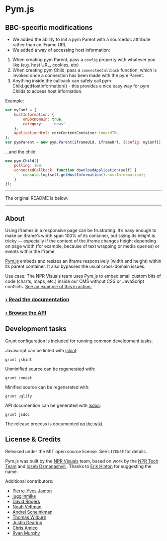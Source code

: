 # Pym.js

## BBC-specific modifications
* We added the ability to init a pym Parent with a sourcedoc attribute rather than an iFrame URL.
* We added a way of accessing host information:
 
1. When creating pym Parent, pass a `config` property with whatever you like (e.g. host URL, cookies, etc)
2. When creating pym Child, pass a `connectedCallback` function, which is invoked once a connection has been made with the pym Parent.
3. Anything inside the callback can safely call pym Child.getHostInformation() - this provides a nice easy way for pym Childs to access host information.

Example:

```js
var myConf = {
    hostInformation: {
        onBbcDomain: true,
        category:    'news'
    },
    applicationHtml: coreContentContainer.innerHTML
};
var pymParent = new pym.Parent(iframeUid, iframeUrl, {config: myConf});
```

...and the child:

```js
new pym.Child({
    polling: 100,
    connectedCallback: function downloadApplication(self) {
        console.log(self.getHostInformation().hostInformation);
    }
});
```

---

The original README is below.

---

## About

Using iframes in a responsive page can be frustrating. It&rsquo;s easy enough to make an iframe&rsquo;s width span 100% of its container, but sizing its height is tricky &mdash; especially if the content of the iframe changes height depending on page width (for example, because of text wrapping or media queries) or events within the iframe.

<a href="https://raw.githubusercontent.com/nprapps/pym.js/master/src/pym.js">Pym.js</a> embeds and resizes an iframe responsively (width and height) within its parent container. It also bypasses the usual cross-domain issues.

Use case: The NPR Visuals team uses Pym.js to embed small custom bits of code (charts, maps, etc.) inside our CMS without CSS or JavaScript conflicts. [See an example of this in action.](http://www.npr.org/2014/03/25/293870089/maze-of-college-costs-and-aid-programs-trap-some-families)

### [&rsaquo; Read the documentation](http://blog.apps.npr.org/pym.js/)

### [&rsaquo; Browse the API](http://blog.apps.npr.org/pym.js/api/)

## Development tasks

Grunt configuration is included for running common development tasks.

Javascript can be linted with [jshint](http://jshint.com/):

```
grunt jshint
```

Unminified source can be regenerated with:

```
grunt concat
```

Minified source can be regenerated with:

```
grunt uglify
```

API documention can be generated with [jsdoc](https://github.com/jsdoc3/jsdoc):

```
grunt jsdoc
```

The release process is documented [on the wiki](https://github.com/nprapps/pym.js/wiki/Release-Process).

## License & Credits

Released under the MIT open source license. See `LICENSE` for details.

Pym.js was built by the [NPR Visuals](http://github.com/nprapps) team, based on work by the [NPR Tech Team](https://github.com/npr/responsiveiframe) and [Ioseb Dzmanashvili](https://github.com/ioseb). Thanks to [Erik Hinton](https://twitter.com/erikhinton) for suggesting the name.

Additional contributors:

* [Pierre-Yves Jamon](https://github.com/Pym)
* [jugglinmike](https://github.com/jugglinmike)
* [David Rogers](https://github.com/al-the-x)
* [Noah Veltman](https://github.com/veltman)
* [Andrei Scheinkman](https://github.com/ascheink)
* [Thomas Wilburn](https://github.com/thomaswilburn)
* [Justin Dearing](https://github.com/zippy1981)
* [Chris Amico](https://github.com/eyeseast)
* [Ryan Murphy](https://github.com/rdmurphy)
